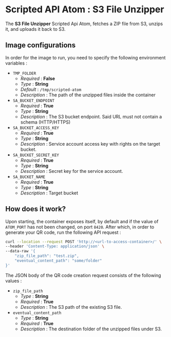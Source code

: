 # Scripted API Atom : S3 File Unzipper

The **S3 File Unzipper** Scripted Api Atom, fetches a ZIP file from S3, unzips it, and uploads it back to S3.

## Image configurations

In order for the image to run, you need to specify the following environment variables :

* `TMP_FOLDER`
    * _Required_ : **False**
    * _Type_ : **String**
    * _Default_ : `/tmp/scripted-atom`
    * _Description_ : The path of the unzipped files inside the container
* `SA_BUCKET_ENDPOINT`
    * _Required_ : **True**
    * _Type_ : **String**
    * _Description_ : The S3 bucket endpoint. Said URL must not contain a schema (HTTP/HTTPS)
* `SA_BUCKET_ACCESS_KEY`
    * _Required_ : **True**
    * _Type_ : **String**
    * _Description_ : Service account access key with rights on the target bucket.
* `SA_BUCKET_SECRET_KEY`
    * _Required_ : **True**
    * _Type_ : **String**
    * _Description_ : Secret key for the service account.
* `SA_BUCKET_NAME`
    * _Required_ : **True**
    * _Type_ : **String**
    * _Description_ : Target bucket

## How does it work?

Upon starting, the container exposes itself, by default and if the value of `ATOM_PORT` has not been changed, on port `8420`. After which, in order to generate your QR code, run the
following API request :

```bash
curl --location --request POST 'http://<url-to-access-container>/' \
--header 'Content-Type: application/json' \
--data-raw '{
    "zip_file_path": "test.zip",
    "eventual_content_path": "some/folder"
}'
```

The JSON body of the QR code creation request consists of the following values :

* `zip_file_path`
    * _Type_ : **String**
    * _Required_ : **True**
    * _Description_ : The S3 path of the existing S3 file.
* `eventual_content_path`
    * _Type_ : **String**
    * _Required_ : **True**
    * _Description_ : The destination folder of the unzipped files under S3.
